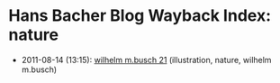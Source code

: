 # Hans Bacher Blog Wayback Index: nature

* 2011-08-14 (13:15): [wilhelm m.busch 21](https://web.archive.org/web/https://one1more2time3.wordpress.com/2011/08/14/wilhelm-m-busch-21/) (illustration, nature, wilhelm m.busch)